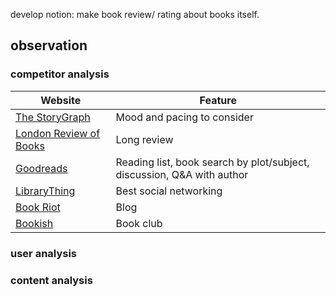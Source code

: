develop notion: make book review/ rating about books itself.

## observation
### competitor analysis
|Website|Feature|
|---|---|
[The StoryGraph](https://app.thestorygraph.com/)|Mood and pacing to consider|
[London Review of Books](https://www.lrb.co.uk/)|Long review|
[Goodreads](https://www.goodreads.com/)|Reading list, book search by plot/subject, discussion, Q&A with author|
[LibraryThing](https://www.librarything.com/)|Best social networking|
[Book Riot](https://bookriot.com/)|Blog|
[Bookish](https://bookish.netgalley.com/)|Book club|
### user analysis
### content analysis

